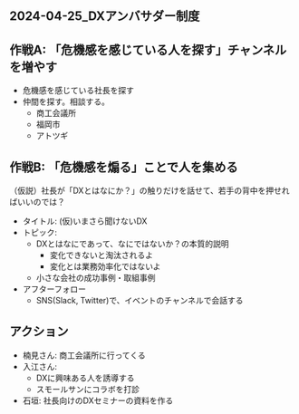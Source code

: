 2024-04-25_DXアンバサダー制度
---

## 作戦A: 「危機感を感じている人を探す」チャンネルを増やす
- 危機感を感じている社長を探す
- 仲間を探す。相談する。
  - 商工会議所
  - 福岡市
  - アトツギ

## 作戦B: 「危機感を煽る」ことで人を集める
（仮説）社長が「DXとはなにか？」の触りだけを話せて、若手の背中を押せればいいのでは？
- タイトル: (仮)いまさら聞けないDX
- トピック:
  - DXとはなにであって、なにではないか？の本質的説明
    - 変化できないと淘汰されるよ
    - 変化とは業務効率化ではないよ
  - 小さな会社の成功事例・取組事例
- アフターフォロー
  - SNS(Slack, Twitter)で、イベントのチャンネルで会話する

## アクション
- 楠見さん: 商工会議所に行ってくる
- 入江さん:
  - DXに興味ある人を誘導する
  - スモールサンにコラボを打診
- 石垣: 社長向けのDXセミナーの資料を作る




